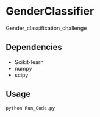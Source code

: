 # GenderClassifier
Gender_classification_challenge

## Dependencies 

* Scikit-learn
* numpy
* scipy

## Usage

```
python Run_Code.py
```
